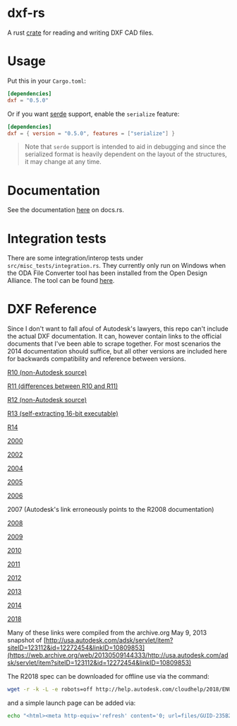 ﻿dxf-rs
======

A rust [crate](https://crates.io/crates/dxf) for reading and writing DXF CAD files.

# Usage

Put this in your `Cargo.toml`:

``` toml
[dependencies]
dxf = "0.5.0"
```

Or if you want [serde](https://github.com/serde-rs/serde) support, enable the `serialize` feature:

``` toml
[dependencies]
dxf = { version = "0.5.0", features = ["serialize"] }
```

> Note that `serde` support is intended to aid in debugging and since the serialized format is heavily
dependent on the layout of the structures, it may change at any time.

# Documentation

See the documentation [here](https://docs.rs/dxf/) on docs.rs.

# Integration tests

There are some integration/interop tests under `src/misc_tests/integration.rs`.  They currently only run on Windows when
the ODA File Converter tool has been installed from the Open Design Alliance.  The tool can be found
[here](https://www.opendesign.com/guestfiles/oda_file_converter).

# DXF Reference

Since I don't want to fall afoul of Autodesk's lawyers, this repo can't include the actual DXF documentation.  It can,
however contain links to the official documents that I've been able to scrape together.  For most scenarios the 2014
documentation should suffice, but all other versions are included here for backwards compatibility and reference
between versions.

[R10 (non-Autodesk source)](http://www.martinreddy.net/gfx/3d/DXF10.spec)

[R11 (differences between R10 and R11)](http://autodesk.blogs.com/between_the_lines/ACAD_R11.html)

[R12 (non-Autodesk source)](http://www.martinreddy.net/gfx/3d/DXF12.spec)

[R13 (self-extracting 16-bit executable)](http://www.autodesk.com/techpubs/autocad/dxf/dxf13_hlp.exe)

[R14](http://www.autodesk.com/techpubs/autocad/acadr14/dxf/index.htm)

[2000](http://www.autodesk.com/techpubs/autocad/acad2000/dxf/index.htm)

[2002](http://www.autodesk.com/techpubs/autocad/dxf/dxf2002.pdf)

[2004](http://download.autodesk.com/prodsupp/downloads/dxf.pdf)

[2005](http://download.autodesk.com/prodsupp/downloads/acad_dxf.pdf)

[2006](http://images.autodesk.com/adsk/files/dxf_format.pdf)

2007 (Autodesk's link erroneously points to the R2008 documentation)

[2008](http://images.autodesk.com/adsk/files/acad_dxf0.pdf)

[2009](http://images.autodesk.com/adsk/files/acad_dxf.pdf)

[2010](http://images.autodesk.com/adsk/files/acad_dxf1.pdf)

[2011](http://images.autodesk.com/adsk/files/acad_dxf2.pdf)

[2012](http://images.autodesk.com/adsk/files/autocad_2012_pdf_dxf-reference_enu.pdf)

[2013](http://images.autodesk.com/adsk/files/autocad_2013_pdf_dxf_reference_enu.pdf)

[2014](http://images.autodesk.com/adsk/files/autocad_2014_pdf_dxf_reference_enu.pdf)

[2018](http://help.autodesk.com/cloudhelp/2018/ENU/AutoCAD-DXF/files/GUID-235B22E0-A567-4CF6-92D3-38A2306D73F3.htm)

Many of these links were compiled from the archive.org May 9, 2013 snapshot of [http://usa.autodesk.com/adsk/servlet/item?siteID=123112&id=12272454&linkID=10809853](https://web.archive.org/web/20130509144333/http://usa.autodesk.com/adsk/servlet/item?siteID=123112&id=12272454&linkID=10809853)

The R2018 spec can be downloaded for offline use via the command:

``` bash
wget -r -k -L -e robots=off http://help.autodesk.com/cloudhelp/2018/ENU/AutoCAD-DXF/files/GUID-235B22E0-A567-4CF6-92D3-38A2306D73F3.htm
```

and a simple launch page can be added via:

``` bash
echo "<html><meta http-equiv='refresh' content='0; url=files/GUID-235B22E0-A567-4CF6-92D3-38A2306D73F3.htm' /></html>" > help.autodesk.com/cloudhelp/2018/ENU/AutoCAD-DXF/index.html
```
